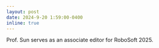 ```yaml
---
layout: post
date: 2024-9-20 1:59:00-0400
inline: true
---
```

Prof. Sun serves as an associate editor for RoboSoft 2025. 

